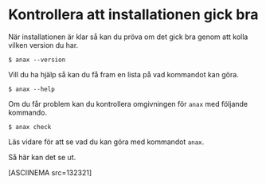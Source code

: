 Kontrollera att installationen gick bra
==================================

När installationen är klar så kan du pröva om det gick bra genom att kolla vilken version du har.

```text
$ anax --version
```

Vill du ha hjälp så kan du få fram en lista på vad kommandot kan göra.

```text
$ anax --help
```

Om du får problem kan du kontrollera omgivningen för `anax` med följande kommando.

```text
$ anax check
```

Läs vidare för att se vad du kan göra med kommandot `anax`.

Så här kan det se ut.

[ASCIINEMA src=132321]
